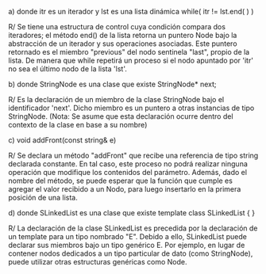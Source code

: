 a) donde itr es un iterador y lst es una lista dinámica
while( itr != lst.end( ) )

R/ Se tiene una estructura de control cuya condición compara dos iteradores; el método end() de la lista retorna un puntero Node bajo la abstracción de un iterador y sus operaciones asociadas. Este puntero retornado es el miembro "previous" del nodo sentinela "last", propio de la lista. De manera que while repetirá un proceso si el nodo apuntado por 'itr' no sea el último nodo de la lista 'lst'.

b) donde StringNode es una clase que existe
StringNode* next;

R/ Es la declaración de un miembro de la clase StringNode bajo el identificador 'next'. Dicho miembro es un puntero a otras instancias de tipo StringNode. (Nota: Se asume que esta declaración ocurre dentro del contexto de la clase en base a su nombre)

c) void addFront(const string& e)

R/ Se declara un método "addFront" que recibe una referencia de tipo string declarada constante. En tal caso, este proceso no podrá realizar ninguna operación que modifique los contenidos del parámetro. Además, dado el nombre del método, se puede esperar que la función que cumple es agregar el valor recibido a un Nodo, para luego insertarlo en la primera posición de una lista.

d) donde SLinkedList es una clase que existe
template <typename E>
class SLinkedList {
}

R/ La declaración de la clase SLinkedList es precedida por la declaración de un template para un tipo nombrado "E". Debido a ello, SLinkedList puede declarar sus miembros bajo un tipo genérico E. Por ejemplo, en lugar de contener nodos dedicados a un tipo particular de dato (como StringNode), puede utilizar otras estructuras genéricas como Node<E>.